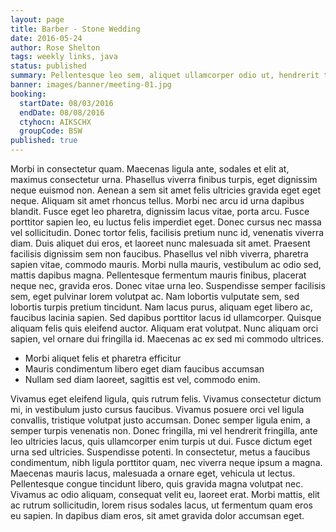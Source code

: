 ```yaml
---
layout: page
title: Barber - Stone Wedding
date: 2016-05-24
author: Rose Shelton
tags: weekly links, java
status: published
summary: Pellentesque leo sem, aliquet ullamcorper odio ut, hendrerit tristique orci.
banner: images/banner/meeting-01.jpg
booking:
  startDate: 08/03/2016
  endDate: 08/08/2016
  ctyhocn: AIKSCHX
  groupCode: BSW
published: true
---
```

Morbi in consectetur quam. Maecenas ligula ante, sodales et elit at, maximus consectetur urna. Phasellus viverra finibus turpis, eget dignissim neque euismod non. Aenean a sem sit amet felis ultricies gravida eget eget neque. Aliquam sit amet rhoncus tellus. Morbi nec arcu id urna dapibus blandit. Fusce eget leo pharetra, dignissim lacus vitae, porta arcu. Fusce porttitor sapien leo, eu luctus felis imperdiet eget. Donec cursus nec massa vel sollicitudin. Donec tortor felis, facilisis pretium nunc id, venenatis viverra diam.
Duis aliquet dui eros, et laoreet nunc malesuada sit amet. Praesent facilisis dignissim sem non faucibus. Phasellus vel nibh viverra, pharetra sapien vitae, commodo mauris. Morbi nulla mauris, vestibulum ac odio sed, mattis dapibus magna. Pellentesque fermentum mauris finibus, placerat neque nec, gravida eros. Donec vitae urna leo. Suspendisse semper facilisis sem, eget pulvinar lorem volutpat ac. Nam lobortis vulputate sem, sed lobortis turpis pretium tincidunt. Nam lacus purus, aliquam eget libero ac, faucibus lacinia sapien. Sed dapibus porttitor lacus id ullamcorper. Quisque aliquam felis quis eleifend auctor. Aliquam erat volutpat. Nunc aliquam orci sapien, vel ornare dui fringilla id. Maecenas ac ex sed mi commodo ultrices.

* Morbi aliquet felis et pharetra efficitur
* Mauris condimentum libero eget diam faucibus accumsan
* Nullam sed diam laoreet, sagittis est vel, commodo enim.

Vivamus eget eleifend ligula, quis rutrum felis. Vivamus consectetur dictum mi, in vestibulum justo cursus faucibus. Vivamus posuere orci vel ligula convallis, tristique volutpat justo accumsan. Donec semper ligula enim, a semper turpis venenatis non. Donec fringilla, mi vel hendrerit fringilla, ante leo ultricies lacus, quis ullamcorper enim turpis ut dui. Fusce dictum eget urna sed ultricies. Suspendisse potenti. In consectetur, metus a faucibus condimentum, nibh ligula porttitor quam, nec viverra neque ipsum a magna. Maecenas mauris lacus, malesuada a ornare eget, vehicula ut lectus. Pellentesque congue tincidunt libero, quis gravida magna volutpat nec. Vivamus ac odio aliquam, consequat velit eu, laoreet erat. Morbi mattis, elit ac rutrum sollicitudin, lorem risus sodales lacus, ut fermentum quam eros eu sapien. In dapibus diam eros, sit amet gravida dolor accumsan eget.
